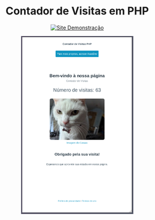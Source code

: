 <div align="center">
  <h1>Contador de Visitas em PHP</h1>  

  <p>
    <a href="https://asasdev.com.br/contador_visita/">
      <img src="https://img.shields.io/badge/Site%20Demonstra%C3%A7%C3%A3o-Acessar-0d6efd?style=for-the-badge" alt="Site Demonstração">
    </a>
  </p>

  <div style="display: inline-flex; gap: 20px;">
    <img src="site_demo.png" alt="Imagem 1" width="300">
  </div>
</div>

